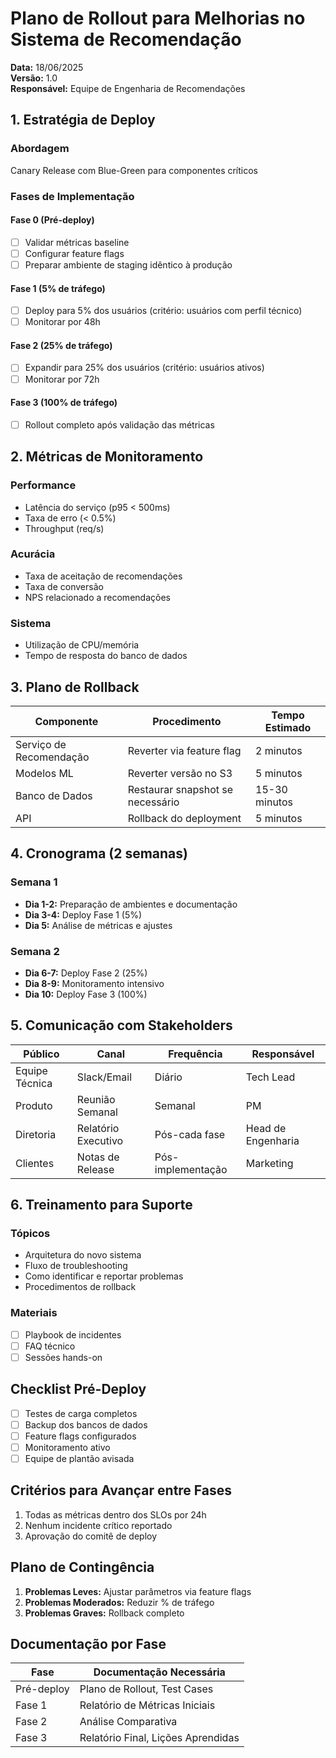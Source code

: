 # Plano de Rollout para Melhorias no Sistema de Recomendação

**Data:** 18/06/2025  
**Versão:** 1.0  
**Responsável:** Equipe de Engenharia de Recomendações

## 1. Estratégia de Deploy
### Abordagem
Canary Release com Blue-Green para componentes críticos

### Fases de Implementação
#### Fase 0 (Pré-deploy)
- [ ] Validar métricas baseline
- [ ] Configurar feature flags
- [ ] Preparar ambiente de staging idêntico à produção

#### Fase 1 (5% de tráfego)
- [ ] Deploy para 5% dos usuários (critério: usuários com perfil técnico)
- [ ] Monitorar por 48h

#### Fase 2 (25% de tráfego)
- [ ] Expandir para 25% dos usuários (critério: usuários ativos)
- [ ] Monitorar por 72h

#### Fase 3 (100% de tráfego)
- [ ] Rollout completo após validação das métricas

## 2. Métricas de Monitoramento
### Performance
- Latência do serviço (p95 < 500ms)
- Taxa de erro (< 0.5%)
- Throughput (req/s)

### Acurácia
- Taxa de aceitação de recomendações
- Taxa de conversão
- NPS relacionado a recomendações

### Sistema
- Utilização de CPU/memória
- Tempo de resposta do banco de dados

## 3. Plano de Rollback
| Componente               | Procedimento                              | Tempo Estimado |
|--------------------------|-------------------------------------------|----------------|
| Serviço de Recomendação  | Reverter via feature flag                 | 2 minutos      |
| Modelos ML               | Reverter versão no S3                     | 5 minutos      |
| Banco de Dados           | Restaurar snapshot se necessário          | 15-30 minutos  |
| API                      | Rollback do deployment                    | 5 minutos      |

## 4. Cronograma (2 semanas)
### Semana 1
- **Dia 1-2:** Preparação de ambientes e documentação
- **Dia 3-4:** Deploy Fase 1 (5%)
- **Dia 5:** Análise de métricas e ajustes

### Semana 2
- **Dia 6-7:** Deploy Fase 2 (25%)
- **Dia 8-9:** Monitoramento intensivo
- **Dia 10:** Deploy Fase 3 (100%)

## 5. Comunicação com Stakeholders
| Público         | Canal               | Frequência       | Responsável       |
|-----------------|---------------------|------------------|-------------------|
| Equipe Técnica  | Slack/Email         | Diário           | Tech Lead         |
| Produto         | Reunião Semanal     | Semanal          | PM                |
| Diretoria       | Relatório Executivo | Pós-cada fase    | Head de Engenharia|
| Clientes        | Notas de Release    | Pós-implementação| Marketing         |

## 6. Treinamento para Suporte
### Tópicos
- Arquitetura do novo sistema
- Fluxo de troubleshooting
- Como identificar e reportar problemas
- Procedimentos de rollback

### Materiais
- [ ] Playbook de incidentes
- [ ] FAQ técnico
- [ ] Sessões hands-on

## Checklist Pré-Deploy
- [ ] Testes de carga completos
- [ ] Backup dos bancos de dados
- [ ] Feature flags configurados
- [ ] Monitoramento ativo
- [ ] Equipe de plantão avisada

## Critérios para Avançar entre Fases
1. Todas as métricas dentro dos SLOs por 24h
2. Nenhum incidente crítico reportado
3. Aprovação do comitê de deploy

## Plano de Contingência
1. **Problemas Leves:** Ajustar parâmetros via feature flags
2. **Problemas Moderados:** Reduzir % de tráfego
3. **Problemas Graves:** Rollback completo

## Documentação por Fase
| Fase       | Documentação Necessária                  |
|------------|------------------------------------------|
| Pré-deploy | Plano de Rollout, Test Cases             |
| Fase 1     | Relatório de Métricas Iniciais           |
| Fase 2     | Análise Comparativa                      |
| Fase 3     | Relatório Final, Lições Aprendidas       |